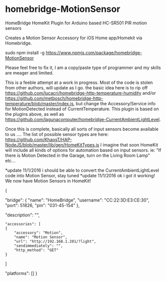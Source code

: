 # homebridge-MotionSensor
HomeBridge HomeKit Plugin for Arduino based HC-SR501 PIR motion sensors


Creates a Motion Sensor Accessory for iOS Home app/Homekit via Homebridge.

sudo npm install -g https://www.npmjs.com/package/homebridge-MotionSensor

Please feel free to fix it, I am a copy/paste type of programmer and my skills are meager and limited.

This is a feeble attempt at a work in progress. Most of the code is stolen from other authors, will update as I go. the basic idea here is to rip off https://github.com/lucacri/homebridge-http-temperature-humidity and/or https://github.com/metbosch/homebridge-http-temperature/blob/master/index.js, but change the Accessory/Service info for MotionDetected instead of CurrentTemperature. This plugin is based on the plugins above, as well as https://github.com/lagunacomputer/homebridge-CurrentAmbientLightLevel.

Once this is complete, basically all sorts of input sensors become available to us .... The list of possible sensor types are here: https://github.com/KhaosT/HAP-NodeJS/blob/master/lib/gen/HomeKitTypes.js I imagine that soon HomeKit will include all kinds of options for automation based on input sensors. ie: "If there is Motion Detected in the Garage, turn on the Living Room Lamp" etc...

*update 11/1/2016 i should be able to convert the CurrentAmbientLightLevel code into Motion Sensor, stay tuned
*update 11/1/2016 ok i got it working!  We now have Motion Sensors in HomeKit!


{

"bridge": {
"name": "HomeBridge",
"username": "CC:22:3D:E3:CE:30",
"port": 51826,
"pin": "031-45-154"
},

"description": "",


    "accessories": [
    {
        "accessory": "Motion",
        "name": "Motion Sensor",
        "url": "http://192.168.1.201/?light",
        "sendimmediately": "",
        "http_method": "GET"
    }
]

"platforms": []
}
